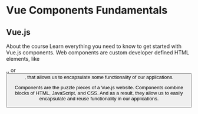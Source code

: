 # Vue Components Fundamentals
## Vue.js

About the course
Learn everything you need to know to get started with Vue.js components. Web components are custom developer defined HTML elements, like <p>,<body>, or <button>, that allows us to encapsulate some functionality of our applications.

Components are the puzzle pieces of a Vue.js website. Components combine blocks of HTML, JavaScript, and CSS. And as a result, they allow us to easily encapsulate and reuse functionality in our applications.